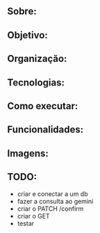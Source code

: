 ## Sobre:
## Objetivo:
## Organização:
## Tecnologias:
## Como executar:
## Funcionalidades:
## Imagens:
## TODO:
- criar e conectar a um db
- fazer a consulta ao gemini
- criar o PATCH /confirm
- criar o GET
- testar
